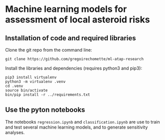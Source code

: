 # Machine learning models for assessment of local asteroid risks


## Installation of code and required libraries
Clone the git repo from the command line:
```
git clone https://github.com/gregoirechomette/ml-atap-research
```

Install the libraries and dependencies (requires python3 and pip3):
```
pip3 install virtualenv
python3 -m virtualenv .venv
cd .venv
source bin/activate
bin/pip install -r ../requirements.txt
```

## Use the pyton notebooks

The notebooks ```regression.ipynb``` and ```classification.ipynb``` are use to train and test several machine learning models, and to generate sensitivity analyses.